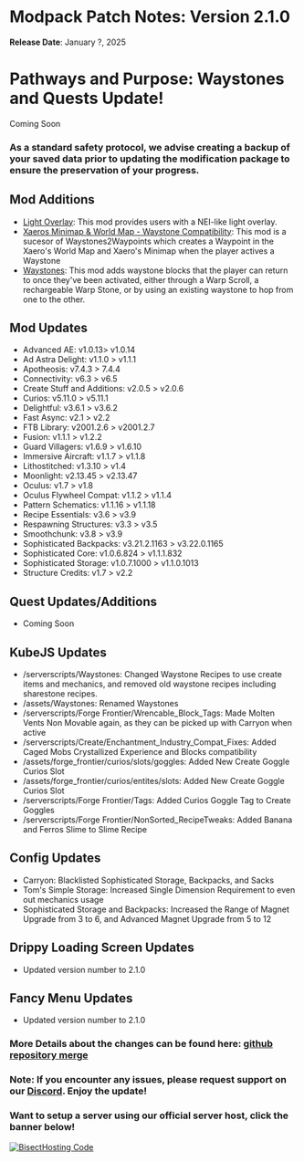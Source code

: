 # Modpack Patch Notes: Version 2.1.0
**Release Date**: January ?, 2025

# Pathways and Purpose: Waystones and Quests Update!

Coming Soon

### As a standard safety protocol, we advise creating a backup of your saved data prior to updating the modification package to ensure the preservation of your progress.

## Mod Additions
- [Light Overlay](https://www.curseforge.com/minecraft/mc-mods/light-overlay): This mod provides users with a NEI-like light overlay.
- [Xaeros Minimap & World Map - Waystone Compatibility](https://www.curseforge.com/minecraft/mc-mods/xaeros-minimap-world-map-waystones-compability): This mod is a sucesor of Waystones2Waypoints which creates a Waypoint in the Xaero's World Map and Xaero's Minimap when the player actives a Waystone
- [Waystones](https://www.curseforge.com/minecraft/mc-mods/waystones): This mod adds waystone blocks that the player can return to once they've been activated, either through a Warp Scroll, a rechargeable Warp Stone, or by using an existing waystone to hop from one to the other.
## Mod Updates
- Advanced AE: v1.0.13> v1.0.14
- Ad Astra Delight: v1.1.0 > v1.1.1
- Apotheosis: v7.4.3 > 7.4.4
- Connectivity: v6.3 > v6.5
- Create Stuff and Additions: v2.0.5 > v2.0.6
- Curios: v5.11.0 > v5.11.1
- Delightful: v3.6.1 > v3.6.2
- Fast Async: v2.1 > v2.2
- FTB Library: v2001.2.6 > v2001.2.7
- Fusion: v1.1.1 > v1.2.2
- Guard Villagers: v1.6.9 > v1.6.10
- Immersive Aircraft: v1.1.7 > v1.1.8
- Lithostitched: v1.3.10 > v1.4
- Moonlight: v2.13.45 > v2.13.47
- Oculus: v1.7 > v1.8
- Oculus Flywheel Compat: v1.1.2 > v1.1.4
- Pattern Schematics: v1.1.16 > v1.1.18
- Recipe Essentials: v3.6 > v3.9
- Respawning Structures: v3.3 > v3.5
- Smoothchunk: v3.8 > v3.9
- Sophisticated Backpacks: v3.21.2.1163 > v3.22.0.1165
- Sophisticated Core: v1.0.6.824 > v1.1.1.832
- Sophisticated Storage: v1.0.7.1000 > v1.1.0.1013
- Structure Credits: v1.7 > v2.2
## Quest Updates/Additions
- Coming Soon
## KubeJS Updates
- /serverscripts/Waystones: Changed Waystone Recipes to use create items and mechanics, and removed old waystone recipes including sharestone recipes.
- /assets/Waystones: Renamed Waystones
- /serverscripts/Forge Frontier/Wrencable_Block_Tags: Made Molten Vents Non Movable again, as they can be picked up with Carryon when active
- /serverscripts/Create/Enchantment_Industry_Compat_Fixes: Added Caged Mobs Crystallized Experience and Blocks compatibility
- /assets/forge_frontier/curios/slots/goggles: Added New Create Goggle Curios Slot
- /assets/forge_frontier/curios/entites/slots: Added New Create Goggle Curios Slot
- /serverscripts/Forge Frontier/Tags: Added Curios Goggle Tag to Create Goggles
- /serverscripts/Forge Frontier/NonSorted_RecipeTweaks: Added Banana and Ferros Slime to Slime Recipe
## Config Updates
- Carryon: Blacklisted Sophisticated Storage, Backpacks, and Sacks
- Tom's Simple Storage: Increased Single Dimension Requirement to even out mechanics usage
- Sophisticated Storage and Backpacks: Increased the Range of Magnet Upgrade from 3 to 6, and Advanced Magnet Upgrade from 5 to 12
## Drippy Loading Screen Updates
- Updated version number to 2.1.0
## Fancy Menu Updates
- Updated version number to 2.1.0

### More Details about the changes can be found here: [github repository merge](https://github.com/M0nkeyPr0grammer/Create-Forge-Frontier/pull/?)

### Note: If you encounter any issues, please request support on our [Discord](https://discord.gg/quenZthXgy). Enjoy the update!

### Want to setup a server using our official server host, click the banner below!
[![BisectHosting Code](https://raw.githubusercontent.com/M0nkeyPr0grammer/Landscapes-Reimagined/main/BH_Landscape_Reimagined.png)](https://bisecthosting.com/M0nkeyPr0grammer?r=curseforge+chanelog)
